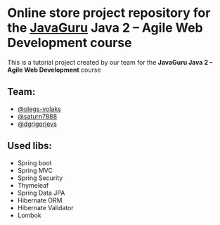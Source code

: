 # Online store project repository for the [JavaGuru](https://javaguru.lv/) Java 2 – Agile Web Development course
This is a tutorial project created by our team for the **JavaGuru Java 2 – Agile Web Development** course
## Team:
* [@olegs-volaks](https://github.com/olegs-volaks) 
* [@saturn7888](https://github.com/saturn7888)
* [@dgrigorjevs](https://github.com/dgrigorjevs)

## Used libs:
* Spring boot
* Spring MVC
* Spring Security
* Thymeleaf
* Spring Data JPA
* Hibernate ORM
* Hibernate Validator
* Lombok
